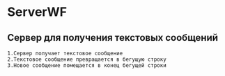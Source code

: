 # ServerWF

**Сервер для получения текстовых сообщений**
---
```
1.Сервер получает текстовое сообщение
2.Текстовое сообщение превращается в бегущую строку
3.Новое сообщение помещается в конец бегущей строки
```

